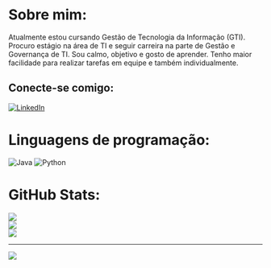 #  Sobre mim:
Atualmente estou cursando Gestão de Tecnologia da Informação (GTI).<br>Procuro estágio na área de TI e seguir carreira na parte de Gestão e Governança de TI. Sou calmo, objetivo e gosto de aprender. Tenho maior facilidade para realizar tarefas em equipe e também individualmente.


##  Conecte-se comigo:
[![LinkedIn](https://img.shields.io/badge/LinkedIn-%230077B5.svg?logo=linkedin&logoColor=white)](https://linkedin.com/in/https://www.linkedin.com/in/wendellfrancisco005/) 
#  Linguagens de programação:
![Java](https://img.shields.io/badge/java-%23ED8B00.svg?style=for-the-badge&logo=openjdk&logoColor=white) ![Python](https://img.shields.io/badge/python-3670A0?style=for-the-badge&logo=python&logoColor=ffdd54)
# GitHub Stats:
![](https://github-readme-stats.vercel.app/api?username=WFrancisco&theme=aura_dark&hide_border=false&include_all_commits=false&count_private=false)<br/>
![](https://github-readme-streak-stats.herokuapp.com/?user=WFrancisco&theme=aura_dark&hide_border=false)<br/>
![](https://github-readme-stats.vercel.app/api/top-langs/?username=WFrancisco&theme=aura_dark&hide_border=false&include_all_commits=false&count_private=false&layout=compact)

---
[![](https://visitcount.itsvg.in/api?id=WFrancisco&icon=5&color=12)](https://visitcount.itsvg.in)

<!-- Proudly created with GPRM ( https://gprm.itsvg.in ) -->
